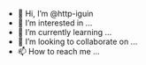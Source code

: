 - 👋 Hi, I’m @http-iguin
- 👀 I’m interested in ...
- 🌱 I’m currently learning ...
- 💞️ I’m looking to collaborate on ...
- 📫 How to reach me ...

<!---
http-iguin/http-iguin is a ✨ special ✨ repository because its `README.md` (this file) appears on your GitHub profile.
You can click the Preview link to take a look at your changes.
--->
